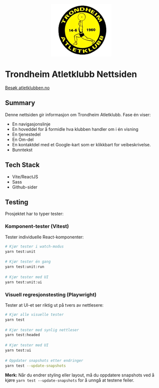 <div align='center'>
 <img src="./src/assets/logo-tak-transparent.webp" alt="Trondheim Atletklubb Logo"/>
</div>

# Trondheim Atletklubb Nettsiden

[Besøk atletklubben.no](https://atletklubben.no/)

## Summary

Denne nettsiden gir informasjon om Trondheim Atletklubb. Fase én viser:

- En navigasjonslinje
- En hoveddel for å formidle hva klubben handler om i én visning
- En tjenestedel
- En Om-del
- En kontaktdel med et Google-kart som er klikkbart for veibeskrivelse.
- Bunntekst

## Tech Stack

- Vite/ReactJS
- Sass
- Github-sider

## Testing

Prosjektet har to typer tester:

### Komponent-tester (Vitest)
Tester individuelle React-komponenter:

```bash
# Kjør tester i watch-modus
yarn test:unit

# Kjør tester én gang
yarn test:unit:run

# Kjør tester med UI
yarn test:unit:ui
```

### Visuell regresjonstesting (Playwright)
Tester at UI-et ser riktig ut på tvers av nettlesere:

```bash
# Kjør alle visuelle tester
yarn test

# Kjør tester med synlig nettleser
yarn test:headed

# Kjør tester med UI
yarn test:ui

# Oppdater snapshots etter endringer
yarn test --update-snapshots
```

**Merk:** Når du endrer styling eller layout, må du oppdatere snapshots ved å kjøre `yarn test --update-snapshots` for å unngå at testene feiler.
